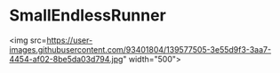 # SmallEndlessRunner
<img src=https://user-images.githubusercontent.com/93401804/139577505-3e55d9f3-3aa7-4454-af02-8be5da03d794.jpg" width="500">

